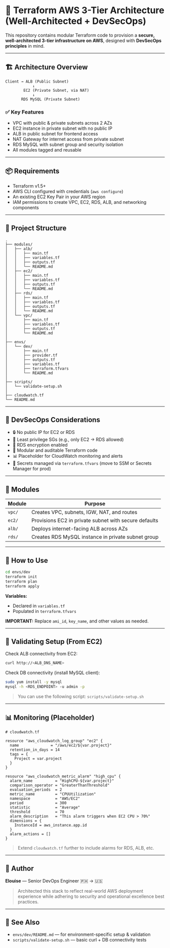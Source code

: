 # 📘 Terraform AWS 3-Tier Architecture (Well-Architected + DevSecOps)

This repository contains modular Terraform code to provision a **secure, well-architected 3-tier infrastructure on AWS**, designed with **DevSecOps principles** in mind.

---

## 🏗️ Architecture Overview

```
Client → ALB (Public Subnet)
            ↓
        EC2 (Private Subnet, via NAT)
            ↓
       RDS MySQL (Private Subnet)
```

### ✅ Key Features
- VPC with public & private subnets across 2 AZs
- EC2 instance in private subnet with no public IP
- ALB in public subnet for frontend access
- NAT Gateway for internet access from private subnet
- RDS MySQL with subnet group and security isolation
- All modules tagged and reusable

---

## 📦 Requirements

- Terraform v1.5+
- AWS CLI configured with credentials (`aws configure`)
- An existing EC2 Key Pair in your AWS region
- IAM permissions to create VPC, EC2, RDS, ALB, and networking components

---

## 📁 Project Structure

```
.
├── modules/
│   ├── alb/
│   │   ├── main.tf
│   │   ├── variables.tf
│   │   ├── outputs.tf
│   │   └── README.md
│   ├── ec2/
│   │   ├── main.tf
│   │   ├── variables.tf
│   │   ├── outputs.tf
│   │   └── README.md
│   ├── rds/
│   │   ├── main.tf
│   │   ├── variables.tf
│   │   ├── outputs.tf
│   │   └── README.md
│   └── vpc/
│       ├── main.tf
│       ├── variables.tf
│       ├── outputs.tf
│       └── README.md
│
├── envs/
│   └── dev/
│       ├── main.tf
│       ├── provider.tf
│       ├── outputs.tf
│       ├── variables.tf
│       ├── terraform.tfvars
│       └── README.md
│
├── scripts/
│   └── validate-setup.sh
│
├── cloudwatch.tf
└── README.md
```

---

## 🔐 DevSecOps Considerations

- 🔒 No public IP for EC2 or RDS
- 🔐 Least privilege SGs (e.g., only EC2 → RDS allowed)
- 🔐 RDS encryption enabled
- 📜 Modular and auditable Terraform code
- 📊 Placeholder for CloudWatch monitoring and alerts
- 🧩 Secrets managed via `terraform.tfvars` (move to SSM or Secrets Manager for prod)

---

## 📂 Modules
| Module | Purpose |
|--------|---------|
| `vpc/` | Creates VPC, subnets, IGW, NAT, and routes |
| `ec2/` | Provisions EC2 in private subnet with secure defaults |
| `alb/` | Deploys internet-facing ALB across AZs |
| `rds/` | Creates RDS MySQL instance in private subnet group |

---

## 🚀 How to Use

```bash
cd envs/dev
terraform init
terraform plan
terraform apply
```

**Variables:**
- Declared in `variables.tf`
- Populated in `terraform.tfvars`

**IMPORTANT:** Replace `ami_id`, `key_name`, and other values as needed.

---

## 🧪 Validating Setup (From EC2)

Check ALB connectivity from EC2:
```bash
curl http://<ALB_DNS_NAME>
```

Check DB connectivity (install MySQL client):
```bash
sudo yum install -y mysql
mysql -h <RDS_ENDPOINT> -u admin -p
```

> You can use the following script:
> `scripts/validate-setup.sh`

---

## 📊 Monitoring (Placeholder)

```hcl
# cloudwatch.tf

resource "aws_cloudwatch_log_group" "ec2" {
  name              = "/aws/ec2/${var.project}"
  retention_in_days = 14
  tags = {
    Project = var.project
  }
}

resource "aws_cloudwatch_metric_alarm" "high_cpu" {
  alarm_name          = "HighCPU-${var.project}"
  comparison_operator = "GreaterThanThreshold"
  evaluation_periods  = 2
  metric_name         = "CPUUtilization"
  namespace           = "AWS/EC2"
  period              = 300
  statistic           = "Average"
  threshold           = 70
  alarm_description   = "This alarm triggers when EC2 CPU > 70%"
  dimensions = {
    InstanceId = aws_instance.app.id
  }
  alarm_actions = []
}
```

> Extend `cloudwatch.tf` further to include alarms for RDS, ALB, etc.

---

## 🧠 Author
**Elouise** — Senior DevOps Engineer 🇵🇭 → 🇺🇸
> Architected this stack to reflect real-world AWS deployment experience while adhering to security and operational excellence best practices.

---

## 📁 See Also
- `envs/dev/README.md` — for environment-specific setup & validation
- `scripts/validate-setup.sh` — basic curl + DB connectivity tests
